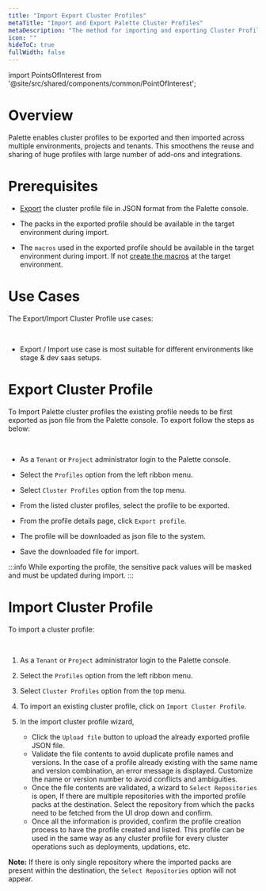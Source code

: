 ```yaml
---
title: "Import Export Cluster Profiles"
metaTitle: "Import and Export Palette Cluster Profiles"
metaDescription: "The method for importing and exporting Cluster Profile on Spectro Cloud"
icon: ""
hideToC: true
fullWidth: false
---
```





import PointsOfInterest from '@site/src/shared/components/common/PointOfInterest';


# Overview
Palette enables cluster profiles to be exported and then imported across multiple environments, projects and tenants. This smoothens the reuse and sharing of huge profiles with large number of add-ons and integrations. 

# Prerequisites

* [Export](/cluster-profiles/cluster-profile-import-export#exportclusterprofile) the cluster profile file in JSON format from the Palette console.


* The packs in the exported profile should be available in the target environment during import.


* The `macros` used in the exported profile should be available in the target environment during import. If not [create the macros](/clusters/cluster-management/macros#createyourmacro) at the target environment.

# Use Cases


The Export/Import Cluster Profile use cases:

<br />

* Export / Import use case is most suitable for different environments like stage & dev saas setups.

# Export Cluster Profile

To Import Palette cluster profiles the existing profile needs to be first exported as json file from the Palette console. To export follow the steps as below:

<br />

* As a `Tenant` or `Project` administrator login to the Palette console. 


* Select the `Profiles` option from the left ribbon menu.


* Select `Cluster Profiles` option from the top menu.


* From the listed cluster profiles, select the profile to be exported.


* From the profile details page, click `Export profile`.


* The profile will be downloaded as json file to the system.


* Save the downloaded file for import.

:::info
While exporting the profile, the sensitive pack values will be masked and must be updated during import.
:::

# Import Cluster Profile


To import a cluster profile:

<br />

1. As a `Tenant` or `Project`  administrator login to the Palette console. 


2. Select the `Profiles` option from the left ribbon menu.


3. Select `Cluster Profiles` option from the top menu.


4. To import an existing cluster profile, click on `Import Cluster Profile`.


5. In the import cluster profile wizard, 
   * Click the `Upload file` button to upload the already exported profile JSON file.
   * Validate the file contents to avoid duplicate profile names and versions. In the case of a profile already existing with the same name and version combination, an error message is displayed. Customize the name or version number to avoid conflicts and ambiguities. 
   * Once the file contents are validated, a wizard to `Select Repositories` is open, If there are multiple repositories  with the imported profile packs at the destination. Select the repository from which the packs need to be fetched from the UI drop down and confirm. 
   * Once all the information is provided, confirm the profile creation process to have the profile created and listed. This profile can be used in the same way as any cluster profile for every cluster  operations such as deployments, updations, etc.

**Note:** If there is only single repository where the imported packs are present within the destination, the `Select Repositories` option will not appear. 

<br />
<br />

